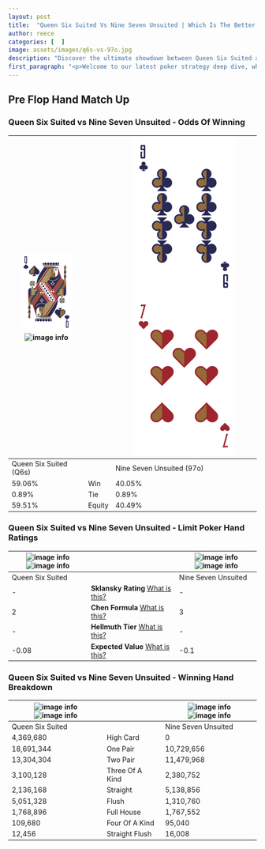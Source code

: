```yaml
---
layout: post
title:  "Queen Six Suited Vs Nine Seven Unsuited | Which Is The Better Hand In Poker? A Complete Guide"
author: reece
categories: [  ]
image: assets/images/q6s-vs-97o.jpg
description: "Discover the ultimate showdown between Queen Six Suited and Nine Seven Unsuited in poker! Uncover the odds, strategies, and scenarios where one hand triumphs over the other. Get ready to up your poker game with this thrilling analysis."
first_paragraph: "<p>Welcome to our latest poker strategy deep dive, where we're pitting two distinct hands against each other in a high-stakes showdown: Queen Six Suited vs Nine Seven Unsuited.</p><p>In the dynamic world of poker, every decision counts, and knowing which hand holds the upper hand is key to your success at the table.</p><p>In this article, we'll dissect these two hands, explore the scenarios where one dominates the other, and equip you with the knowledge to make strategic choices that can tip the odds in your favor.</p><p>Get ready to unravel the intriguing dynamics of these poker hands and elevate your game to new heights.</p>"
---
```




[comment]: # (sp0)

## Pre Flop Hand Match Up

<div class="table hand-ratings" markdown="1"> 



### Queen Six Suited vs Nine Seven Unsuited - Odds Of Winning


    
| ![image info](assets/images/hand1/Q.png) ![image info](assets/images/hand1/6s.png) |  | ![image info](assets/images/hand2/9.png) ![image info](assets/images/hand2/7o.png) |
| -------- | -------- | -------- |
| Queen Six Suited (Q6s) |  | Nine Seven Unsuited (97o) |
| 59.06% | Win | 40.05% |
| 0.89% | Tie | 0.89% |
| 59.51% | Equity | 40.49% |




[comment]: # (sp1)



### Queen Six Suited vs Nine Seven Unsuited - Limit Poker Hand Ratings


    
| ![image info](https://www.riverpairs.com/assets/images/hand1/Q.png) ![image info](https://www.riverpairs.com/assets/images/hand1/6s.png) |  | ![image info](https://www.riverpairs.com/assets/images/hand2/9.png) ![image info](https://www.riverpairs.com/assets/images/hand2/7o.png) |
| -------- | -------- | -------- |
| Queen Six Suited |  | Nine Seven Unsuited |
| - | **Sklansky Rating** [What is this?](/sklansky-rating-explained) | - |
| 2 | **Chen Formula** [What is this?](/chen-formula-explained) | 3 |
| - | **Hellmuth Tier** [What is this?](/Hellmuth-tier-explained) | - |
| -0.08 | **Expected Value** [What is this?](/expected-value-explained) | -0.1 |




[comment]: # (sp2)



### Queen Six Suited vs Nine Seven Unsuited - Winning Hand Breakdown


    
| ![image info](https://www.riverpairs.com/assets/images/hand1/Q.png) ![image info](https://www.riverpairs.com/assets/images/hand1/6s.png) |  | ![image info](https://www.riverpairs.com/assets/images/hand2/9.png) ![image info](https://www.riverpairs.com/assets/images/hand2/7o.png) |
| -------- | -------- | -------- |
| Queen Six Suited |  | Nine Seven Unsuited |
| 4,369,680 | High Card | 0 |
| 18,691,344 | One Pair | 10,729,656 |
| 13,304,304 | Two Pair | 11,479,968 |
| 3,100,128 | Three Of A Kind | 2,380,752 |
| 2,136,168 | Straight | 5,138,856 |
| 5,051,328 | Flush | 1,310,760 |
| 1,768,896 | Full House | 1,767,552 |
| 109,680 | Four Of A Kind | 95,040 |
| 12,456 | Straight Flush | 16,008 |




[comment]: # (sp3)



</div>

[comment]: # (sp4)



[comment]: # (sp5)

